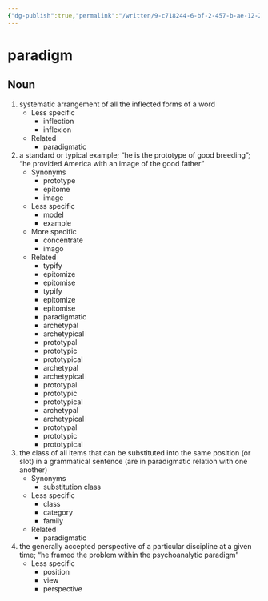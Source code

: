 ```yaml
---
{"dg-publish":true,"permalink":"/written/9-c718244-6-bf-2-457-b-ae-12-2-bb-2-a4426-af-7/","dgHomeLink":true,"dgPassFrontmatter":false}
---
```


# paradigm


## Noun

1. systematic arrangement of all the inflected forms of a word
	- Less specific
		- inflection
		- inflexion
	- Related
		- paradigmatic
2. a standard or typical example; “he is the prototype of good breeding”; “he provided America with an image of the good father”
	- Synonyms
		- prototype
		- epitome
		- image
	- Less specific
		- model
		- example
	- More specific
		- concentrate
		- imago
	- Related
		- typify
		- epitomize
		- epitomise
		- typify
		- epitomize
		- epitomise
		- paradigmatic
		- archetypal
		- archetypical
		- prototypal
		- prototypic
		- prototypical
		- archetypal
		- archetypical
		- prototypal
		- prototypic
		- prototypical
		- archetypal
		- archetypical
		- prototypal
		- prototypic
		- prototypical
3. the class of all items that can be substituted into the same position (or slot) in a grammatical sentence (are in paradigmatic relation with one another)
	- Synonyms
		- substitution class
	- Less specific
		- class
		- category
		- family
	- Related
		- paradigmatic
4. the generally accepted perspective of a particular discipline at a given time; “he framed the problem within the psychoanalytic paradigm”
	- Less specific
		- position
		- view
		- perspective

